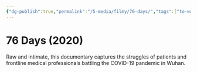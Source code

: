 ```yaml
---
{"dg-publish":true,"permalink":"/5-media/filmy/76-days/","tags":["to-watch","фильм","#Documentary","#Drama"]}
---
```


# 76 Days (2020)
 
Raw and intimate, this documentary captures the struggles of patients and frontline medical professionals battling the COVID-19 pandemic in Wuhan.

